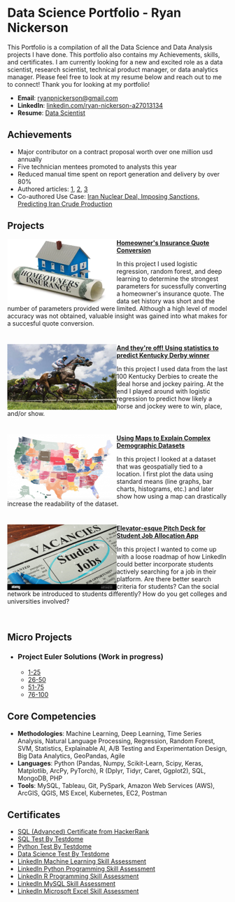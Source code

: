 # Data Science Portfolio - Ryan Nickerson
This Portfolio is a compilation of all the Data Science and Data Analysis projects I have done. This portfolio also contains my Achievements, skills, and certificates. I am currently looking for a new and excited role as a data scientist, research scientist, technical product manager, or data analytics manager. Please feel free to look at my resume below and reach out to me to connect! Thank you for looking at my portfolio!

- **Email**: [ryanpnickerson@gmail.com](ryanpnickerson@gmail.com)
- **LinkedIn**: [linkedin.com/ryan-nickerson-a27013134](https://www.linkedin.com/in/ryan-nickerson-a27013134/)
- **Resume**: [Data Scientist](https://github.com/ryanpnickerson/Portfolio/blob/main/Images/RNickerson_resume.pdf)

## Achievements

- Major contributor on a contract proposal worth over one million usd annually
- Five technician mentees promoted to analysts this year
- Reduced manual time spent on report generation and delivery by over 80%
- Authored articles: [1](https://ursaspace.com/blog/nigeria-pipeline-break-results-in-force-majeure/), [2](https://ursaspace.com/blog/shandong-refiners-challenged-by-tax/), [3](https://ursaspace.com/blog/crude-oil-inventories-following-opec-conference/)
- Co-authored Use Case: [Iran Nuclear Deal, Imposing Sanctions, Predicting Iran Crude Production](https://ursaspace.com/wp-content/uploads/2021/09/Forecasting-Iranian-Production-Use-Case.pdf)

## Projects

<img align="left" width="250" height="150" src="https://github.com/ryanpnickerson/Portfolio/blob/main/Images/Homeowners-Insurance.png"> **[Homeowner's Insurance Quote Conversion](https://github.com/ryanpnickerson/Portfolio/blob/main/Project%20Analysis/Homeowner%20Quotes/488a590ba83845e1af5a11495ec7b538.ipynb)**

In this project I used logistic regression, random forest, and deep learning to determine the strongest parameters for sucessfully converting a homeowner's insurance quote. The data set history was short and the number of parameters provided were limited. Although a high level of model accuracy was not obtained, 
valuable insight was gained into what makes for a succesful quote conversion.

#

<img align="left" width="250" height="150" src="https://github.com/ryanpnickerson/Portfolio/blob/main/Images/horserace.jpg"> **[And they're off! Using statistics to predict Kentucky Derby winner]()**

In this project I used data from the last 100 Kentucky Derbies to create the ideal horse and jockey pairing. At the end I played around with logistic regression to predict how likely a horse and jockey were to win, place, and/or show.


#

<img align="left" width="250" height="150" src="https://github.com/ryanpnickerson/Portfolio/blob/main/Images/datamap.png"> **[Using Maps to Explain Complex Demographic Datasets]()**

In this project I looked at a dataset that was geospatially tied to a location. I first plot the data using standard means (line graphs, bar charts, histograms, etc.) and later show how using a map can drastically increase the readability of the dataset.

#

<img align="left" width="250" height="150" src="https://github.com/ryanpnickerson/Portfolio/blob/main/Images/studentjobs.jpg"> **[Elevator-esque Pitch Deck for Student Job Allocation App](https://github.com/ryanpnickerson/Portfolio/blob/main/Project%20Analysis/LinkedInApp/LinkedInStudentJobs.pdf)**

In this project I wanted to come up with a loose roadmap of how LinkedIn could better incorporate students actively searching for a job in their platform. Are there better search criteria for students? Can the social network be introduced to students differently? How do you get colleges and universities involved?


<br />

## Micro Projects

- ### Project Euler Solutions (Work in progress)
    - [1-25](https://github.com/ryanpnickerson/Portfolio/tree/main/Project%20Euler/1-25)
    - [26-50](https://github.com/ryanpnickerson/Portfolio/tree/main/Project%20Euler/26-50) 
    - [51-75](https://github.com/ryanpnickerson/Portfolio/tree/main/Project%20Euler/51-75)
    - [76-100](https://github.com/ryanpnickerson/Portfolio/tree/main/Project%20Euler/76-100)
 
## Core Competencies

- **Methodologies**: Machine Learning, Deep Learning, Time Series Analysis, Natural Language Processing, Regression, Random Forest, SVM, Statistics, Explainable AI, A/B Testing and Experimentation Design, Big Data Analytics, GeoPandas, Agile
- **Languages**: Python (Pandas, Numpy, Scikit-Learn, Scipy, Keras, Matplotlib, ArcPy, PyTorch), R (Dplyr, Tidyr, Caret, Ggplot2), SQL, MongoDB, PHP
- **Tools**: MySQL, Tableau, Git, PySpark, Amazon Web Services (AWS), ArcGIS, QGIS, MS Excel, Kubernetes, EC2, Postman

## Certificates

- [SQL (Advanced) Certificate from HackerRank]()
- [SQL Test By Testdome](https://www.testdome.com/certificates/1a588debef604cc091c94ea4c909a9fb)
- [Python Test By Testdome](https://www.testdome.com/certificates/5da11519f3994c76990c065d403b7de6)
- [Data Science Test By Testdome](https://www.testdome.com/certificates/930b60ee111c472d877396281f50593f)
- [LinkedIn Machine Learning Skill Assessment](https://github.com/ryanpnickerson/Portfolio/blob/main/Certificates/MachineLearningBadge.png)
- [LinkedIn Python Programming Skill Assessment](https://github.com/ryanpnickerson/Portfolio/blob/main/Certificates/PythonBadge.png)
- [LinkedIn R Programming Skill Assessment](https://github.com/ryanpnickerson/Portfolio/blob/main/Certificates/RBadge.png)
- [LinkedIn MySQL Skill Assessment](https://github.com/ryanpnickerson/Portfolio/blob/main/Certificates/MySQLBadge.png)
- [LinkedIn Microsoft Excel Skill Assessment](https://github.com/ryanpnickerson/Portfolio/blob/main/Certificates/ExcelBadge.png)
